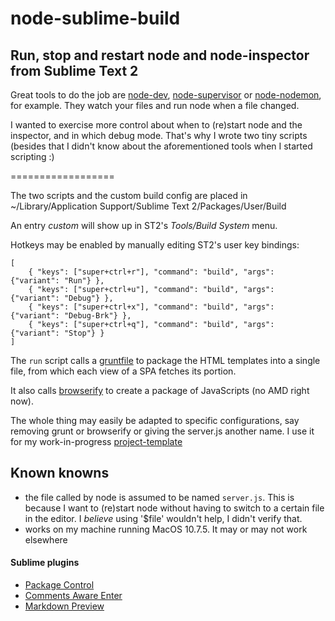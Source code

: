 node-sublime-build
==================
## Run, stop and restart node and node-inspector from Sublime Text 2

Great tools to do the job are [node-dev](https://github.com/fgnass/node-dev), [node-supervisor](https://github.com/isaacs/node-supervisor) or [node-nodemon](https://github.com/remy/nodemon), for example.
They watch your files and run node when a file changed.

I wanted to exercise more control about when to (re)start node and the inspector, and in which debug mode. That's why I wrote two tiny scripts (besides that I didn't know about the aforementioned tools when I started scripting :)

==================

The two scripts and the custom build config are placed in    
	~/Library/Application Support/Sublime Text 2/Packages/User/Build

An entry _custom_ will show up in ST2's _Tools/Build System_ menu.

Hotkeys may be enabled by manually editing ST2's user key bindings:

	[
		{ "keys": ["super+ctrl+r"], "command": "build", "args": {"variant": "Run"} },
		{ "keys": ["super+ctrl+u"], "command": "build", "args": {"variant": "Debug"} },
		{ "keys": ["super+ctrl+x"], "command": "build", "args": {"variant": "Debug-Brk"} },
		{ "keys": ["super+ctrl+q"], "command": "build", "args": {"variant": "Stop"} }	
	]

The `run` script calls a [gruntfile](http://gruntjs.com/) to package the HTML 
templates into a single file, from which each view of a SPA fetches its portion.

It also calls [browserify](http://browserify.org/) to create a package of JavaScripts (no AMD right now). 

The whole thing may easily be adapted to specific configurations, say removing grunt or browserify or giving
the server.js another name. I use it for my work-in-progress [project-template](https://github.com/axelw/project-template)


## Known knowns

- the file called by node is assumed to be named `server.js`. This is because I want to (re)start node without having to switch 
to a certain file in the editor. I *believe* using '$file' wouldn't help, I didn't verify that.
- works on my machine running MacOS 10.7.5. It may or may not work elsewhere


#### Sublime plugins

- [Package Control](http://wbond.net/sublime_packages/package_control)
- [Comments Aware Enter](https://github.com/Suor/CommentsAwareEnter )
- [Markdown Preview](https://github.com/revolunet/sublimetext-markdown-preview.git)

